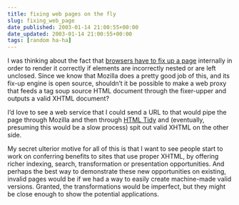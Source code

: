 ```yaml
---
title: fixing web pages on the fly
slug: fixing_web_page
date_published: 2003-01-14 21:00:55+00:00
date_updated: 2003-01-14 21:00:55+00:00
tags: [random ha-ha]
---
```

I was thinking about the fact that [browsers have to fix up a page](http://ln.hixie.ch/?start=1037910467&amp;count=1) internally in order to render it correctly if elements are incorrectly nested or are left unclosed. Since we know that Mozilla does a pretty good job of this, and its fix-up engine is open source, shouldn’t it be possible to make a web proxy that feeds a tag soup source HTML document through the fixer-upper and outputs a valid XHTML document?

I’d love to see a web service that I could send a URL to that would pipe the page through Mozilla and then through [HTML Tidy](http://tidy.sourceforge.net/) and (eventually, presuming this would be a slow process) spit out valid XHTML on the other side.

My secret ulterior motive for all of this is that I want to see people start to work on conferring benefits to sites that use proper XHTML, by offering richer indexing, search, transformation or presentation opportunities. And perhaps the best way to demonstrate these new opportunities on existing, invalid pages would be if we had a way to easily create machine-made valid versions. Granted, the transformations would be imperfect, but they might be close enough to show the potential applications.
